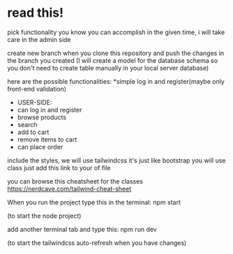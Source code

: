 # read this!
 pick functionality you know you can accomplish in the given time, i will take care in the admin side

create new branch when you clone this repository and push the changes in the branch you created
(I will create a model for the database schema so you don't need to create table manually in your local server database)

 here are the possible functionalities:
 *simple log in and register(maybe only front-end validation)
 * USER-SIDE:
 * can log in and register
 * browse products
 * search
 * add to cart
 * remove items to cart
 * can place order

include the styles, we will use tailwindcss it's just like bootstrap you will use class 
just add this link to your <head> of file <link rel="stylesheet" href="/css/output.css" >

you can browse this cheatsheet for the classes https://nerdcave.com/tailwind-cheat-sheet

When you run the project type this in the terminal:
npm start 



(to start the node project)

add another terminal tab and type this:
npm run dev 

(to start the tailwindcss auto-refresh when you have changes)
